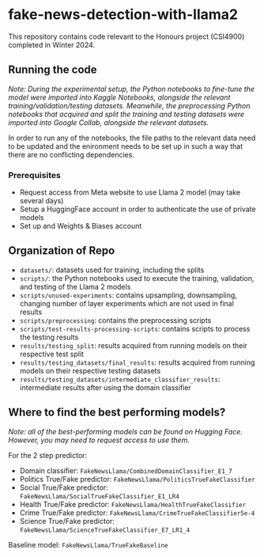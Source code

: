 # fake-news-detection-with-llama2
This repository contains code relevant to the Honours project (CSI4900) completed in Winter 2024.

## Running the code
*Note: During the experimental setup, the Python notebooks to fine-tune the model were imported into Kaggle Notebooks, alongside the relevant training/validation/testing datasets.
Meanwhile, the preprocessing Python notebooks that acquired and split the training and testing datasets were imported into Google Collab, alongside the relevant datasets.*

In order to run any of the notebooks, the file paths to the relevant data need to be updated and the enironment needs to be set up in such a way that there are no conflicting dependencies.

### Prerequisites
- Request access from Meta website to use Llama 2 model (may take several days)
- Setup a HuggingFace account in order to authenticate the use of private models
- Set up and Weights & Biases account

## Organization of Repo
- `datasets/`: datasets used for training, including the splits
- `scripts/`: the Python notebooks used to execute the training, validation, and testing of the Llama 2 models
- `scripts/unused-experiments`: contains upsampling, downsampling, changing number of layer experiments which are not used in final results
- `scripts/preprocessing`: contains the preprocessing scripts
- `scripts/test-results-processing-scripts`: contains scripts to process the testing results
- `results/testing_split`: results acquired from running models on their respective test split
- `results/testing_datasets/final_results`: results acquired from running models on their respective testing datasets
- `results/testing_datasets/intermediate_classifier_results`: intermediate results after using the domain classifier

## Where to find the best performing models?
*Note: all of the best-performing models can be found on Hugging Face. However, you may need to request access to use them.*

For the 2 step predictor:
- Domain classifier: `FakeNewsLlama/CombinedDomainClassifier_E1_7`
- Politics True/Fake predictor: `FakeNewsLlama/PoliticsTrueFakeClassifier`
- Social True/Fake predictor: `FakeNewsLlama/SocialTrueFakeClassifier_E1_LR4`
- Health True/Fake predictor: `FakeNewsLlama/HealthTrueFakeClassifier`
- Crime True/Fake predictor: `FakeNewsLlama/CrimeTrueFakeClassifier5e-4`
- Science True/Fake predictor: `FakeNewsLlama/ScienceTrueFakeClassifier_E7_LR1_4`

Baseline model: `FakeNewsLlama/TrueFakeBaseline`

